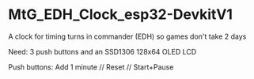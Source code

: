 # MtG_EDH_Clock_esp32-DevkitV1
A clock for timing turns in commander (EDH) so games don't take 2 days


Need: 3 push buttons and an SSD1306 128x64 OLED LCD

Push buttons: Add 1 minute // Reset // Start+Pause

